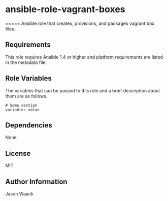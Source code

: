 # ansible-role-vagrant-boxes
=====
Ansible role that creates, provisions, and packages vagrant box files.

Requirements
------------

This role requires Ansible 1.4 or higher and platform requirements are listed
in the metadata file.

Role Variables
--------------

The variables that can be passed to this role and a brief description about
them are as follows.

    # Some section
    variable: value                               

Dependencies
------------

None

License
-------

MIT

Author Information
------------------

Jason Waack
